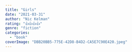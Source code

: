 ```yaml
---
title: "Girls"
date: "2021-03-31"
author: "Nic Kelman"
rating: "👍👍👍👍"
genre: "fiction"
categories: 
  - "book"
coverImage: "DBB20BB5-775E-42D8-B4D2-CA5E7C90E420.jpeg"
---
```



